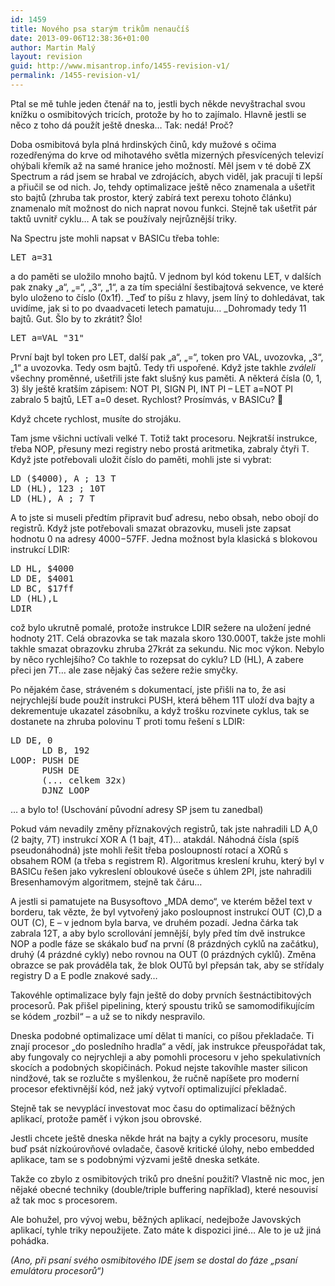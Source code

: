 ```yaml
---
id: 1459
title: Nového psa starým trikům nenaučíš
date: 2013-09-06T12:38:36+01:00
author: Martin Malý
layout: revision
guid: http://www.misantrop.info/1455-revision-v1/
permalink: /1455-revision-v1/
---
```

Ptal se mě tuhle jeden čtenář na to, jestli bych někde nevyštrachal svou knížku o osmibitových tricích, protože by ho to zajímalo. Hlavně jestli se něco z toho dá použít ještě dneska&#8230; Tak: nedá! Proč?

<!--more-->

Doba osmibitová byla plná hrdinských činů, kdy mužové s očima rozedřenýma do krve od mihotavého světla mizerných přesvícených televizí ohýbali křemík až na samé hranice jeho možností. Měl jsem v té době ZX Spectrum a rád jsem se hrabal ve zdrojácích, abych viděl, jak pracují ti lepší a přiučil se od nich. Jo, tehdy optimalizace ještě něco znamenala a ušetřit sto bajtů (zhruba tak prostor, který zabírá text perexu tohoto článku) znamenalo mít možnost do nich naprat novou funkci. Stejně tak ušetřit pár taktů uvnitř cyklu&#8230; A tak se používaly nejrůznější triky.

Na Spectru jste mohli napsat v BASICu třeba tohle:

<pre>LET a=31</pre>

a do paměti se uložilo mnoho bajtů. V jednom byl kód tokenu LET, v dalších pak znaky &#8222;a&#8220;, &#8222;=&#8220;, &#8222;3&#8220;, &#8222;1&#8220;, a za tím speciální šestibajtová sekvence, ve které bylo uloženo to číslo (0x1f). _Teď to píšu z hlavy, jsem líný to dohledávat, tak uvidíme, jak si to po dvaadvaceti letech pamatuju&#8230; _Dohromady tedy 11 bajtů. Gut. Šlo by to zkrátit? Šlo!

<pre>LET a=VAL "31"</pre>

První bajt byl token pro LET, další pak &#8222;a&#8220;, &#8222;=&#8220;, token pro VAL, uvozovka, &#8222;3&#8220;, &#8222;1&#8220; a uvozovka. Tedy osm bajtů. Tedy tři uspořené. Když jste takhle _zváleli_ všechny proměnné, ušetřili jste fakt slušný kus paměti. A některá čísla (0, 1, 3) šly ještě kratším zápisem: NOT PI, SIGN PI, INT PI &#8211; LET a=NOT PI zabralo 5 bajtů, LET a=0 deset. Rychlost? Prosímvás, v BASICu? 🙂

Když chcete rychlost, musíte do strojáku.

Tam jsme všichni uctívali velké T. Totiž takt procesoru. Nejkratší instrukce, třeba NOP, přesuny mezi registry nebo prostá aritmetika, zabraly čtyři T. Když jste potřebovali uložit číslo do paměti, mohli jste si vybrat:

<pre>LD ($4000), A ; 13 T
LD (HL), 123 ; 10T
LD (HL), A ; 7 T</pre>

A to jste si museli předtím připravit buď adresu, nebo obsah, nebo obojí do registrů. Když jste potřebovali smazat obrazovku, museli jste zapsat hodnotu 0 na adresy $4000-$57FF. Jedna možnost byla klasická s blokovou instrukcí LDIR:

<pre>LD HL, $4000
LD DE, $4001
LD BC, $17ff
LD (HL),L
LDIR</pre>

což bylo ukrutně pomalé, protože instrukce LDIR sežere na uložení jedné hodnoty 21T. Celá obrazovka se tak mazala skoro 130.000T, takže jste mohli takhle smazat obrazovku zhruba 27krát za sekundu. Nic moc výkon. Nebylo by něco rychlejšího? Co takhle to rozepsat do cyklu? LD (HL), A zabere přeci jen 7T&#8230; ale zase nějaký čas sežere režie smyčky.

Po nějakém čase, stráveném s dokumentací, jste přišli na to, že asi nejrychlejší bude použít instrukci PUSH, která během 11T uloží dva bajty a dekrementuje ukazatel zásobníku, a když trošku rozvinete cyklus, tak se dostanete na zhruba polovinu T proti tomu řešení s LDIR:

<pre>LD DE, 0
      LD B, 192
LOOP: PUSH DE
      PUSH DE
      (... celkem 32x)
      DJNZ LOOP</pre>

&#8230; a bylo to! (Uschování původní adresy SP jsem tu zanedbal)

Pokud vám nevadily změny příznakových registrů, tak jste nahradili LD A,0 (2 bajty, 7T) instrukcí XOR A (1 bajt, 4T)&#8230; atakdál. Náhodná čísla (spíš pseudonáhodná) jste mohli řešit třeba posloupností rotací a XORů s obsahem ROM (a třeba s registrem R). Algoritmus kreslení kruhu, který byl v BASICu řešen jako vykreslení obloukové úseče s úhlem 2PI, jste nahradili Bresenhamovým algoritmem, stejně tak čáru&#8230;

A jestli si pamatujete na Busysoftovo &#8222;MDA demo&#8220;, ve kterém běžel text v borderu, tak vězte, že byl vytvořený jako posloupnost instrukcí OUT (C),D a OUT (C), E &#8211; v jednom byla barva, ve druhém pozadí. Jedna čárka tak zabrala 12T, a aby bylo scrollování jemnější, byly před tím dvě instrukce NOP a podle fáze se skákalo buď na první (8 prázdných cyklů na začátku), druhý (4 prázdné cykly) nebo rovnou na OUT (0 prázdných cyklů). Změna obrazce se pak prováděla tak, že blok OUTů byl přepsán tak, aby se střídaly registry D a E podle znakové sady&#8230;

Takovéhle optimalizace byly fajn ještě do doby prvních šestnáctibitových procesorů. Pak přišel pipelining, který spoustu triků se samomodifikujícím se kódem &#8222;rozbil&#8220; &#8211; a už se to nikdy nespravilo.

Dneska podobné optimalizace umí dělat ti maníci, co píšou překladače. Ti znají procesor &#8222;do posledního hradla&#8220; a vědí, jak instrukce přeuspořádat tak, aby fungovaly co nejrychleji a aby pomohli procesoru v jeho spekulativních skocích a podobných skopičinách. Pokud nejste takovíhle master silicon nindžové, tak se rozlučte s myšlenkou, že ručně napíšete pro moderní procesor efektivnější kód, než jaký vytvoří optimalizující překladač.

Stejně tak se nevyplácí investovat moc času do optimalizací běžných aplikací, protože paměť i výkon jsou obrovské.

Jestli chcete ještě dneska někde hrát na bajty a cykly procesoru, musíte buď psát nízkoúrovňové ovladače, časově kritické úlohy, nebo embedded aplikace, tam se s podobnými výzvami ještě dneska setkáte.

Takže co zbylo z osmibitových triků pro dnešní použití? Vlastně nic moc, jen nějaké obecné techniky (double/triple buffering například), které nesouvisí až tak moc s procesorem.

Ale bohužel, pro vývoj webu, běžných aplikací, nedejbože Javovských aplikací, tyhle triky nepoužijete. Zato máte k dispozici jiné&#8230; Ale to je už jiná pohádka.

_(Ano, při psaní svého osmibitového IDE jsem se dostal do fáze &#8222;psaní emulátoru procesorů&#8220;)_
